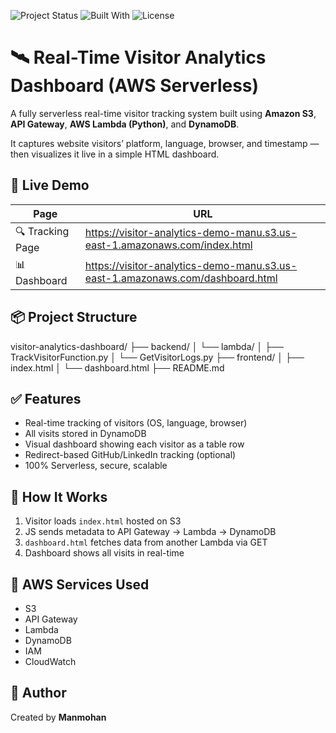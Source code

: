 ![Project Status](https://img.shields.io/badge/status-completed-brightgreen)
![Built With](https://img.shields.io/badge/built%20with-AWS%20Lambda%20%7C%20S3%20%7C%20DynamoDB-blue)
![License](https://img.shields.io/badge/license-MIT-lightgrey)


# 🛰️ Real-Time Visitor Analytics Dashboard (AWS Serverless)

A fully serverless real-time visitor tracking system built using **Amazon S3**, **API Gateway**, **AWS Lambda (Python)**, and **DynamoDB**.

It captures website visitors’ platform, language, browser, and timestamp — then visualizes it live in a simple HTML dashboard.

## 🚀 Live Demo

| Page            | URL |
|-----------------|-----|
| 🔍 Tracking Page | https://visitor-analytics-demo-manu.s3.us-east-1.amazonaws.com/index.html |
| 📊 Dashboard     | https://visitor-analytics-demo-manu.s3.us-east-1.amazonaws.com/dashboard.html |


## 📦 Project Structure

visitor-analytics-dashboard/
├── backend/
│ └── lambda/
│ ├── TrackVisitorFunction.py
│ └── GetVisitorLogs.py
├── frontend/
│ ├── index.html
│ └── dashboard.html
├── README.md


## ✅ Features
- Real-time tracking of visitors (OS, language, browser)
- All visits stored in DynamoDB
- Visual dashboard showing each visitor as a table row
- Redirect-based GitHub/LinkedIn tracking (optional)
- 100% Serverless, secure, scalable

## 🧠 How It Works
1. Visitor loads `index.html` hosted on S3
2. JS sends metadata to API Gateway → Lambda → DynamoDB
3. `dashboard.html` fetches data from another Lambda via GET
4. Dashboard shows all visits in real-time

## 🧰 AWS Services Used
- S3
- API Gateway
- Lambda
- DynamoDB
- IAM
- CloudWatch

## 🙌 Author
Created by **Manmohan**
